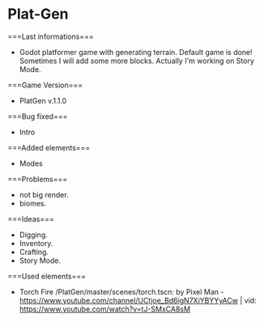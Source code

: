 # Plat-Gen

===Last informations===
 - Godot platformer game with generating terrain. Default game is done! Sometimes I will add some more blocks. Actually I'm working on Story Mode.

===Game Version=== 
 - PlatGen v.1.1.0



===Bug fixed===
 - Intro

===Added elements===
 - Modes

===Problems===
 - not big render.
 - biomes.

===Ideas===
 - Digging.
 - Inventory.
 - Crafting.
 - Story Mode.
 
===Used elements===
 - Torch Fire /PlatGen/master/scenes/torch.tscn: by Pixel Man - https://www.youtube.com/channel/UCtjoe_Bd6igN7XiYBYYyACw | vid: https://www.youtube.com/watch?v=tJ-SMxCA8sM


